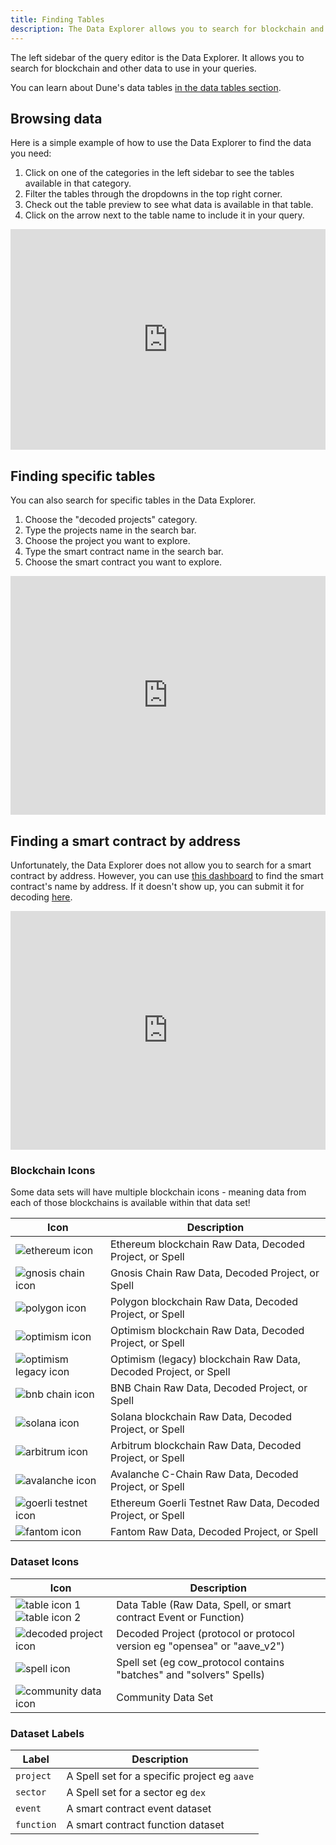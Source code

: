 ```yaml
---
title: Finding Tables
description: The Data Explorer allows you to search for blockchain and other data to use in your Queries. Here's how it works.
---
```


The left sidebar of the query editor is the Data Explorer. It allows you to search for blockchain and other data to use in your queries.

You can learn about Dune's data tables [in the data tables section](../../data-tables/index.md).

## Browsing data

Here is a simple example of how to use the Data Explorer to find the data you need:

1. Click on one of the categories in the left sidebar to see the tables available in that category.
2. Filter the tables through the dropdowns in the top right corner.
3. Check out the table preview to see what data is available in that table.
4. Click on the arrow next to the table name to include it in your query.

<div style="position: relative; padding-bottom: calc(61.916666666666664% + 41px); height: 0;"><iframe src="https://demo.arcade.software/IWTNiiQ9np1JWSe7FRJs?embed" frameborder="0" loading="lazy" webkitallowfullscreen mozallowfullscreen allowfullscreen style="position: absolute; top: 0; left: 0; width: 100%; height: 100%;color-scheme: light;" title="Dune"></iframe></div>

## Finding specific tables

You can also search for specific tables in the Data Explorer.   

1. Choose the "decoded projects" category.
2. Type the projects name in the search bar.
3. Choose the project you want to explore.
4. Type the smart contract name in the search bar.
5. Choose the smart contract you want to explore.

<div style="position: relative; padding-bottom: calc(67.66666666666666% + 41px); height: 0;"><iframe src="https://demo.arcade.software/I28EsaPHjpRQZPLbLTu2?embed" frameborder="0" loading="lazy" webkitallowfullscreen mozallowfullscreen allowfullscreen style="position: absolute; top: 0; left: 0; width: 100%; height: 100%;color-scheme: light;" title="Dune"></iframe></div>

## Finding a smart contract by address

Unfortunately, the Data Explorer does not allow you to search for a smart contract by address. However, you can use [this dashboard](https://dune.com/dune/is-my-contract-decoded-yet-v2) to find the smart contract's name by address. If it doesn't show up, you can submit it for decoding [here](https://dune.com/decoding).

<div style="position: relative; padding-bottom: calc(67.66666666666666% + 41px); height: 0;"><iframe src="https://demo.arcade.software/RJ799xCLgFOc3Vof1quV?embed" frameborder="0" loading="lazy" webkitallowfullscreen mozallowfullscreen allowfullscreen style="position: absolute; top: 0; left: 0; width: 100%; height: 100%;color-scheme: light;" title="Is My Contract Decoded Yet - Dune Engine V2"></iframe></div>


### Blockchain Icons

Some data sets will have multiple blockchain icons - meaning data from each of those blockchains is available within that data set!


| Icon      | Description                          |
| ----------- | ---------------------------------------- |
|    ![ethereum icon](images/explorer-labels/ethereum-icon.png)    | Ethereum blockchain Raw Data, Decoded Project, or Spell |
|![gnosis chain icon](images/explorer-labels/gnosis-chain-icon.png)| Gnosis Chain Raw Data, Decoded Project, or Spell |
| ![polygon icon](images/explorer-labels/polygon-icon.png) | Polygon blockchain Raw Data, Decoded Project, or Spell |
| ![optimism icon](images/explorer-labels/optimism-icon.png) | Optimism blockchain Raw Data, Decoded Project, or Spell |
| ![optimism legacy icon](images/explorer-labels/optimism-legacy-icon.png) | Optimism (legacy) blockchain Raw Data, Decoded Project, or Spell |
| ![bnb chain icon](images/explorer-labels/bnb-chain-icon.png) | BNB Chain Raw Data, Decoded Project, or Spell |
| ![solana icon](images/explorer-labels/solana-icon.png) | Solana blockchain Raw Data, Decoded Project, or Spell |
| ![arbitrum icon](images/explorer-labels/arbitrum-icon.png) | Arbitrum blockchain Raw Data, Decoded Project, or Spell |
| ![avalanche icon](images/explorer-labels/avalanche-icon.png) | Avalanche C-Chain Raw Data, Decoded Project, or Spell |
| ![goerli testnet icon](images/explorer-labels/goerli-testnet-icon.png) | Ethereum Goerli Testnet Raw Data, Decoded Project, or Spell |
| ![fantom icon](images/explorer-labels/fantom-icon.png) | Fantom Raw Data, Decoded Project, or Spell |

### Dataset Icons

| Icon      | Description                          |
| ----------- | ---------------------------------------- |
| ![table icon 1](images/explorer-labels/table-icon-1.png)![table icon 2](images/explorer-labels/table-icon-2.png) | Data Table (Raw Data, Spell, or smart contract Event or Function) |
| ![decoded project icon](images/explorer-labels/decoded-project-icon.png) | Decoded Project (protocol or protocol version eg "opensea" or "aave_v2") |
| ![spell icon](images/explorer-labels/spell-icon.png) | Spell set (eg cow_protocol contains "batches" and "solvers" Spells) |
| ![community data icon](images/explorer-labels/community-data-icon.png) | Community Data Set |

### Dataset Labels

| Label      | Description                          |
| ----------- | ---------------------------------------- |
| `project` | A Spell set for a specific project eg `aave` |
| `sector` | A Spell set for a sector eg `dex` |
| `event` | A smart contract event dataset |
| `function` | A smart contract function dataset |